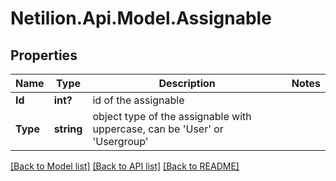 # Netilion.Api.Model.Assignable
## Properties

Name | Type | Description | Notes
------------ | ------------- | ------------- | -------------
**Id** | **int?** | id of the assignable | 
**Type** | **string** | object type of the assignable with uppercase, can be &#x27;User&#x27; or &#x27;Usergroup&#x27; | 

[[Back to Model list]](../README.md#documentation-for-models) [[Back to API list]](../README.md#documentation-for-api-endpoints) [[Back to README]](../README.md)

